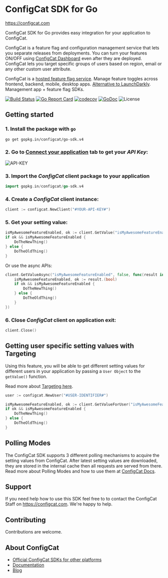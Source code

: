 # ConfigCat SDK for Go
https://configcat.com

ConfigCat SDK for Go provides easy integration for your application to ConfigCat.

ConfigCat is a feature flag and configuration management service that lets you separate releases from deployments. You can turn your features ON/OFF using <a href="https://app.configcat.com" target="_blank">ConfigCat Dashboard</a> even after they are deployed. ConfigCat lets you target specific groups of users based on region, email or any other custom user attribute.

ConfigCat is a <a target="_blank" href="https://configcat.com">hosted feature flag service</a>. Manage feature toggles across frontend, backend, mobile, desktop apps. <a target="_blank" href="https://configcat.com">Alternative to LaunchDarkly</a>. Management app + feature flag SDKs.

[![Build Status](https://travis-ci.com/configcat/go-sdk.svg?branch=master)](https://travis-ci.com/configcat/go-sdk)
[![Go Report Card](https://goreportcard.com/badge/github.com/configcat/go-sdk)](https://goreportcard.com/report/github.com/configcat/go-sdk)
[![codecov](https://codecov.io/gh/configcat/go-sdk/branch/master/graph/badge.svg)](https://codecov.io/gh/configcat/go-sdk)
[![GoDoc](https://godoc.org/github.com/configcat/go-sdk?status.svg)](https://godoc.org/github.com/configcat/go-sdk)
![License](https://img.shields.io/github/license/configcat/go-sdk.svg)

## Getting started

### 1. Install the package with `go`
```bash
go get gopkg.in/configcat/go-sdk.v4
```

### 2. Go to <a href="https://app.configcat.com/connect" target="_blank">Connect your application</a> tab to get your *API Key*:
![API-KEY](https://raw.githubusercontent.com/ConfigCat/go-sdk/master/media/readme01.png  "API-KEY")


### 3. Import the *ConfigCat* client package to your application
```go
import gopkg.in/configcat/go-sdk.v4
```

### 4. Create a *ConfigCat* client instance:
```go
client := configcat.NewClient("#YOUR-API-KEY#")
```

### 5. Get your setting value:
```go
isMyAwesomeFeatureEnabled, ok := client.GetValue("isMyAwesomeFeatureEnabled", false).(bool)
if ok && isMyAwesomeFeatureEnabled {
    DoTheNewThing()
} else {
    DoTheOldThing()
}
```
Or use the async APIs:
```go
client.GetValueAsync("isMyAwesomeFeatureEnabled", false, func(result interface{}) {
    isMyAwesomeFeatureEnabled, ok := result.(bool)
    if ok && isMyAwesomeFeatureEnabled {
        DoTheNewThing()
    } else {
        DoTheOldThing()
    }
})
```

### 6. Close *ConfigCat* client on application exit:
```go
client.Close()
```


## Getting user specific setting values with Targeting
Using this feature, you will be able to get different setting values for different users in your application by passing a `User Object` to the `getValue()` function.

Read more about [Targeting here](https://configcat.com/docs/advanced/targeting/).
```go
user := configcat.NewUser("#USER-IDENTIFIER#")

isMyAwesomeFeatureEnabled, ok := client.GetValueForUser("isMyAwesomeFeatureEnabled", user, false).(bool)
if ok && isMyAwesomeFeatureEnabled {
    DoTheNewThing()
} else {
    DoTheOldThing()
}
```

## Polling Modes
The ConfigCat SDK supports 3 different polling mechanisms to acquire the setting values from ConfigCat. After latest setting values are downloaded, they are stored in the internal cache then all requests are served from there. Read more about Polling Modes and how to use them at [ConfigCat Docs](https://configcat.com/docs/sdk-reference/go/).

## Support
If you need help how to use this SDK feel free to to contact the ConfigCat Staff on https://configcat.com. We're happy to help.

## Contributing
Contributions are welcome.

## About ConfigCat
- [Official ConfigCat SDKs for other platforms](https://github.com/configcat)
- [Documentation](https://configcat.com/docs)
- [Blog](https://configcat.com/blog)
